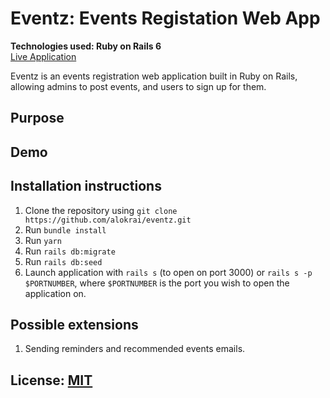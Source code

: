 # Eventz: Events Registation Web App
**Technologies used: Ruby on Rails 6**  
[Live Application](https://eventz-web-app.herokuapp.com)

Eventz is an events registration web application built in Ruby on Rails, allowing admins to post events, and users to sign up for them.

## Purpose

## Demo

## Installation instructions
1. Clone the repository using `git clone https://github.com/alokrai/eventz.git`
2. Run `bundle install`
3. Run `yarn`
4. Run `rails db:migrate`
5. Run `rails db:seed`
6. Launch application with `rails s` (to open on port 3000) or `rails s -p $PORTNUMBER`, where `$PORTNUMBER` is the port you
wish to open the application on.

## Possible extensions
1. Sending reminders and recommended events emails.


## License: [MIT](https://opensource.org/licenses/MIT)
